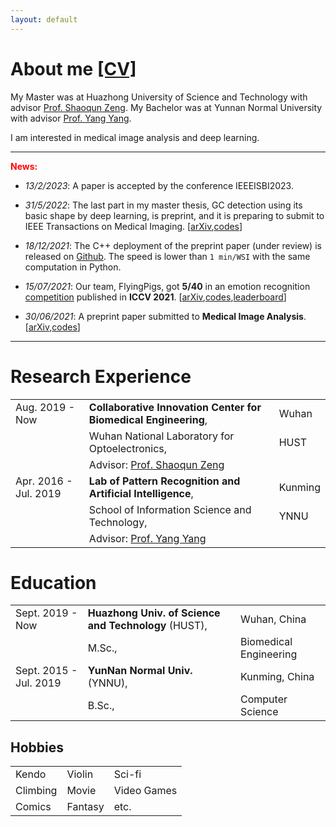 ```yaml
---
layout: default
---
```


# About me [[CV]](https://drive.google.com/file/d/1KbfENGCsAXfZWAdQUl0ReBLsKogCU1Ji/view?usp=sharing)

My Master was at Huazhong University of Science and Technology with advisor [Prof. Shaoqun Zeng](http://ses.hust.edu.cn/info/1092/1343.htm). My Bachelor was at Yunnan Normal University with advisor [Prof. Yang Yang](https://scholar.google.com/citations?user=7JLPFHgAAAAJ&hl=zh-CN).

I am interested in medical image analysis and deep learning.

<hr/>

**<font color=red>News:</font>**

- _13/2/2023_: A paper is accepted by the conference IEEEISBI2023.

- _31/5/2022_: The last part in my master thesis, GC detection using its basic shape by deep learning, is preprint, and it is preparing to submit to IEEE Transactions on Medical Imaging. [[arXiv](https://arxiv.org/abs/2205.14625),[codes](https://github.com/Chrisa142857/PolarNet-GCdet)]

- _18/12/2021_: The C++ deployment of the preprint paper (under review) is released on [Github](https://github.com/Chrisa142857/You-Only-Look-Cytopathology-Once/tree/main/cpp). The speed is lower than `1 min/WSI` with the same computation in Python.

- _15/07/2021_: Our team, FlyingPigs, got **5/40** in an emotion recognition [competition](https://ibug.doc.ic.ac.uk/resources/iccv-2021-2nd-abaw/) published in **ICCV 2021**. [[arXiv](https://arxiv.org/abs/2107.01175),[codes](https://github.com/sucv/ABAW2/tree/prototype),[leaderboard](https://github.com/dkollias/ABAW2-Results/blob/main/abaw2_va_leaderboard.pdf/)] 

- _30/06/2021_: A preprint paper submitted to **Medical Image Analysis**. [[arXiv](https://arxiv.org/abs/2106.15113),[codes](https://github.com/Chrisa142857/You-Only-Look-Cytopathology-Once)]

<hr/>

# Research Experience

|         |           |   |
|:-------------|:------------------|:------|
| Aug. 2019 - Now         | **Collaborative Innovation Center for Biomedical Engineering**, | Wuhan  |
|                                     | Wuhan National Laboratory for Optoelectronics,  |  HUST  |
|                                     | Advisor: [Prof. Shaoqun Zeng](http://ses.hust.edu.cn/info/1092/1343.htm) | |
| Apr. 2016 - Jul. 2019 | **Lab of Pattern Recognition and Artificial Intelligence**, | Kunming  |
|                                     | School of Information Science and Technology, | YNNU  |
|                                     | Advisor: [Prof. Yang Yang](https://scholar.google.com/citations?user=7JLPFHgAAAAJ&hl=zh-CN) | |

# Education

|         |           |   |
|:-------------|:------------------|:------|
| Sept. 2019 - Now         | **Huazhong Univ. of Science and Technology** (HUST), | Wuhan, China  |
|                                     | M.Sc.,                       | Biomedical Engineering  |
| Sept. 2015 - Jul. 2019 | **YunNan Normal Univ.** (YNNU), | Kunming, China  |
|                                     | B.Sc.,                         | Computer Science  |

## Hobbies

|         |           |   |
|:------|:------|:------|
| Kendo | Violin | Sci-fi |
| Climbing | Movie | Video Games |
| Comics | Fantasy | etc. |

